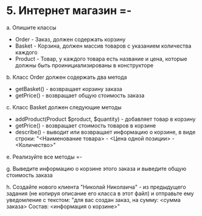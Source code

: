 # 5. Интернет магазин =-

a. Опишите классы
- Order - Заказ, должен содержать корзину
- Basket - Корзина, должен массив товаров с указанием количества каждого
- Product - Товар, у каждого товара есть название и цена, которые должны быть
проинициализированы в конструкторе

b. Класс Order должен содержать два метода
- getBasket() - возвращает корзину заказа
- getPrice() - возвращает общую стоимость заказа

c. Класс Basket должен следующие методы
- addProduct(Product $product, $quantity) - добавляет товар в корзину
- getPrice() - возвращает стоимость товаров в корзине
- describe() - выводит или возвращает информацию о корзине, в виде строки:
"<Наименование товара> - <Цена одной позиции> - <Количество>"

e. Реализуйте все методы =-

g. Выведите информацию о корзине этого заказа и выведите общую стоимость заказа

h. Создайте нового клиента "Николай Николаича" - из предыдущего задания (не копируя описание
его класса в этот файл) и отправьте ему уведомление с текстом:
"для вас создан заказ, на сумму: <сумма заказа> Состав: <информация о корзине>"
